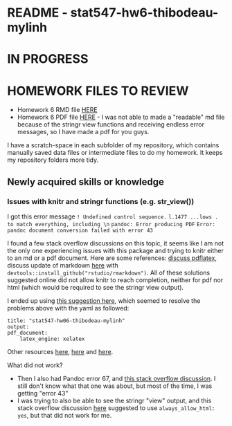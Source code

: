 # README - stat547-hw6-thibodeau-mylinh

# IN PROGRESS

# HOMEWORK FILES TO REVIEW

* Homework 6 RMD file [HERE](https://github.com/mylinhthibodeau/STAT545-HW-thibodeau-mylinh/blob/master/stat547-hw6-thibodeau-mylinh/stat547-hw06-thibodeau-mylinh.Rmd)
* Homework 6 PDF file [HERE](https://github.com/mylinhthibodeau/STAT545-HW-thibodeau-mylinh/blob/master/stat547-hw6-thibodeau-mylinh/stat547-hw06-thibodeau-mylinh.pdf) - I was not able to made a "readable" md file because of the stringr view functions and receiving endless error messages, so I have made a pdf for you guys. 

I have a scratch-space in each subfolder of my repository, which contains manually saved data files or intermediate files to do my homework. It keeps my repository folders more tidy. 

## Newly acquired skills or knowledge

### Issues with knitr and stringr functions (e.g. str_view())

I got this error message
`! Undefined control sequence.`
`l.1477 ...lows . to match everything, including \n`
`pandoc: Error producing PDF`
`Error: pandoc document conversion failed with error 43`

I found a few stack overflow discussions on this topic, it seems like I am not the only one experiencing issues with this package and trying to knitr either to an md or a pdf document. Here are some references: [discuss pdflatex](https://stackoverflow.com/questions/25856362/pandoc-document-conversion-failed-with-error-43-pdflatex-the-memory-dump-file), discuss update of markdown [here](http://rmarkdown.rstudio.com/tufte_handout_format.html#comment-1582377678) with `devtools::install_github("rstudio/rmarkdown")`. All of these solutions suggested online did not allow knitr to reach completion, neither for pdf nor html (which would be required to see the stringr view output). 

I ended up using [this suggestion here](https://stackoverflow.com/questions/25856362/pandoc-document-conversion-failed-with-error-43-pdflatex-the-memory-dump-file), which seemed to resolve the problems above with the yaml as followed:
```
title: "stat547-hw06-thibodeau-mylinh"
output:  
pdf_document: 
    latex_engine: xelatex
```

Other resources [here](https://support.rstudio.com/hc/en-us/articles/200532247), [here](https://support.rstudio.com/hc/en-us/articles/200552056-Using-Sweave-and-knitr) and [here](http://rmarkdown.rstudio.com/pdf_document_format.html).

What did not work?

* Then I also had Pandoc error 67, and [this stack overflow discussion](https://stackoverflow.com/questions/41284863/pandoc-document-conversion-failed-with-error-67). I still don't know what that one was about, but most of the time, I was getting "error 43"
* I was trying to also be able to see the stringr "view" output, and this stack overflow discussion [here](https://stackoverflow.com/questions/43440383/include-viewer-output-in-pdf) suggested to use `always_allow_html: yes`, but that did not work for me.

